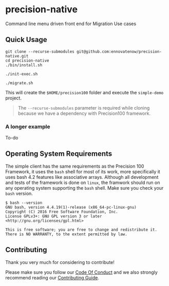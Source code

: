 # precision-native
Command line menu driven front end for Migration Use cases


## Quick Usage
```
git clone --recurse-submodules git@github.com:ennovatenow/precision-native.git
cd precision-native
./bin/install.sh

./init-exec.sh

./migrate.sh
```

This will create the `$HOME/precision100` folder and execute the `simple-demo` project.

> The `--recurse-submodules` parameter is required while cloning because we have a dependency with Precision100 framework.


### A longer example
To-do

## Operating System Requirements
The simple client has the same requirements as the Precision 100 Framework, it uses the `bash` shell for most of its work, more specifically it uses bash 4.2 features like associative arrays. Although all development and tests of the framework is done on `linux`, the framwork should run on any operating system supporting the `bash` shell.
Make sure you check your `bash` version.

```
$ bash --version
GNU bash, version 4.4.19(1)-release (x86_64-pc-linux-gnu)
Copyright (C) 2016 Free Software Foundation, Inc.
License GPLv3+: GNU GPL version 3 or later <http://gnu.org/licenses/gpl.html>

This is free software; you are free to change and redistribute it.
There is NO WARRANTY, to the extent permitted by law.
```

## Contributing
Thank you very much for considering to contribute!

Please make sure you follow our [Code Of Conduct](CODE_OF_CONDUCT.md) and we also strongly recommend reading our [Contributing Guide](CONTRIBUTING.md).
